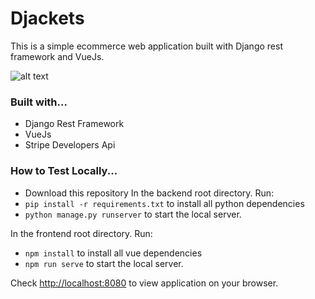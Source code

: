 # Djackets 

This is a simple ecommerce web application built with Django rest framework and VueJs.

![alt text](https://github.com/kayprogrammer/djackets-ecommerce/blob/master/display.png?raw=true)

### Built with...
* Django Rest Framework
* VueJs
* Stripe Developers Api

### How to Test Locally...

* Download this repository
In the backend root directory. Run:
* `pip install -r requirements.txt` to install all python dependencies
* `python manage.py runserver` to start the local server.

In the frontend root directory. Run:
* `npm install` to install all vue dependencies
* `npm run serve` to start the local server.

Check [http://localhost:8080](http://localhost:8080) to view application on your browser.

